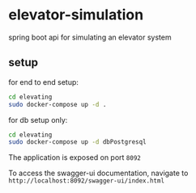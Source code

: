 # elevator-simulation
spring boot api for simulating an elevator system

## setup
for end to end setup:

```sh
cd elevating
sudo docker-compose up -d .
```
for db setup only:
```sh
cd elevating
sudo docker-compose up -d dbPostgresql
```
The application is exposed on port `8092`

To access the swagger-ui documentation, navigate to `http://localhost:8092/swagger-ui/index.html`
